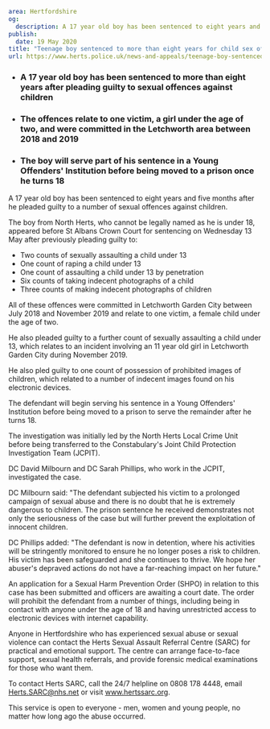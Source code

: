 ```yaml
area: Hertfordshire
og:
  description: A 17 year old boy has been sentenced to eight years and five months after he pleaded guilty to a number of sexual offences against children.
publish:
  date: 19 May 2020
title: "Teenage boy sentenced to more than eight years for child sex offences \u2013 North Herts"
url: https://www.herts.police.uk/news-and-appeals/teenage-boy-sentenced-to-more-than-eight-years-for-child-sex-offences-north-herts-0133
```

* ### A 17 year old boy has been sentenced to more than eight years after pleading guilty to sexual offences against children

 * ### The offences relate to one victim, a girl under the age of two, and were committed in the Letchworth area between 2018 and 2019

 * ### The boy will serve part of his sentence in a Young Offenders' Institution before being moved to a prison once he turns 18

A 17 year old boy has been sentenced to eight years and five months after he pleaded guilty to a number of sexual offences against children.

The boy from North Herts, who cannot be legally named as he is under 18, appeared before St Albans Crown Court for sentencing on Wednesday 13 May after previously pleading guilty to:

 * Two counts of sexually assaulting a child under 13
 * One count of raping a child under 13
 * One count of assaulting a child under 13 by penetration
 * Six counts of taking indecent photographs of a child
 * Three counts of making indecent photographs of children

All of these offences were committed in Letchworth Garden City between July 2018 and November 2019 and relate to one victim, a female child under the age of two.

He also pleaded guilty to a further count of sexually assaulting a child under 13, which relates to an incident involving an 11 year old girl in Letchworth Garden City during November 2019.

He also pled guilty to one count of possession of prohibited images of children, which related to a number of indecent images found on his electronic devices.

The defendant will begin serving his sentence in a Young Offenders' Institution before being moved to a prison to serve the remainder after he turns 18.

The investigation was initially led by the North Herts Local Crime Unit before being transferred to the Constabulary's Joint Child Protection Investigation Team (JCPIT).

DC David Milbourn and DC Sarah Phillips, who work in the JCPIT, investigated the case.

DC Milbourn said: "The defendant subjected his victim to a prolonged campaign of sexual abuse and there is no doubt that he is extremely dangerous to children. The prison sentence he received demonstrates not only the seriousness of the case but will further prevent the exploitation of innocent children.

DC Phillips added: "The defendant is now in detention, where his activities will be stringently monitored to ensure he no longer poses a risk to children. His victim has been safeguarded and she continues to thrive. We hope her abuser's depraved actions do not have a far-reaching impact on her future."

An application for a Sexual Harm Prevention Order (SHPO) in relation to this case has been submitted and officers are awaiting a court date. The order will prohibit the defendant from a number of things, including being in contact with anyone under the age of 18 and having unrestricted access to electronic devices with internet capability.

Anyone in Hertfordshire who has experienced sexual abuse or sexual violence can contact the Herts Sexual Assault Referral Centre (SARC) for practical and emotional support. The centre can arrange face-to-face support, sexual health referrals, and provide forensic medical examinations for those who want them.

To contact Herts SARC, call the 24/7 helpline on 0808 178 4448, email Herts.SARC@nhs.net or visit www.hertssarc.org.

This service is open to everyone - men, women and young people, no matter how long ago the abuse occurred.
